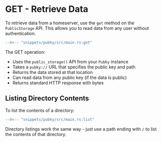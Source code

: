 # GET - Retrieve Data

To retrieve data from a homeserver, use the `get` method on the `PublicStorage` API. This allows you to read data from any user without authentication.

```rust
--8<-- "snippets/pubky/src/main.rs:get"
```

The GET operation:

- Uses the `public_storage()` API from your `Pubky` instance
- Takes a `pubky://` URL that specifies the public key and path
- Returns the data stored at that location
- Can read data from any public key (if the data is public)
- Returns standard HTTP response with bytes

## Listing Directory Contents

To list the contents of a directory:

```rust
--8<-- "snippets/pubky/src/main.rs:list"
```

Directory listings work the same way - just use a path ending with `/` to list the contents of that directory.
